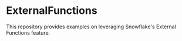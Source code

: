 # ExternalFunctions

This repository provides examples on leveraging Snowflake's External Functions feature.
